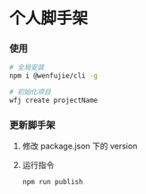 <!--
 * @Date: 2021-08-09 15:40:24
 * @LastEditors: wenfujie
 * @LastEditTime: 2022-01-17 17:22:32
 * @FilePath: /wfj-cli/README.md
-->

# 个人脚手架

### 使用

```bash
# 全局安装
npm i @wenfujie/cli -g

# 初始化项目
wfj create projectName
```

### 更新脚手架

1. 修改 package.json 下的 version
2. 运行指令

   ```bash
   npm run publish
   ```
